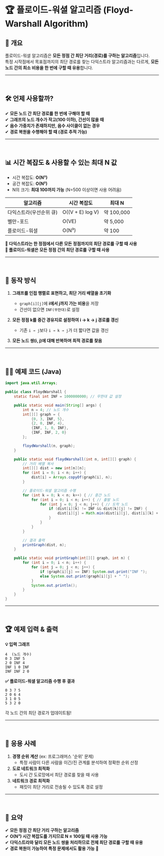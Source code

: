 # 🏆 플로이드-워셜 알고리즘 (Floyd-Warshall Algorithm)

## 📌 개요
플로이드-워셜 알고리즘은 **모든 정점 간 최단 거리(경로)를 구하는 알고리즘**입니다.  
특정 시작점에서 목표점까지의 최단 경로를 찾는 다익스트라 알고리즘과는 다르게, **모든 노드 간의 최소 비용을 한 번에 구할 때 유용**합니다.

---
<br>

## 🛠️ 언제 사용할까?
✔ **모든 노드 간 최단 경로를 한 번에 구해야 할 때**  
✔ **그래프의 노드 개수가 작고(100 이하), 간선이 많을 때**  
✔ **음수 가중치가 존재하지만, 음수 사이클이 없는 경우**  
✔ **경로 복원을 수행해야 할 때 (경로 추적 가능)**  

---
<br>

## 📊 시간 복잡도 & 사용할 수 있는 최대 N 값
- 시간 복잡도: **O(N³)**
- 공간 복잡도: **O(N²)**
- N의 크기: **최대 100까지 가능** (N=500 이상이면 사용 어려움)

| 알고리즘 | 시간 복잡도 | 최대 N |
|----------|------------|--------|
| 다익스트라(우선순위 큐) | O((V + E) log V) | 약 100,000 |
| 벨만-포드 | O(VE) | 약 5,000 |
| 플로이드-워셜 | O(N³) | 약 100 |

**🔹 다익스트라는 한 정점에서 다른 모든 정점까지의 최단 경로를 구할 때 사용**  
**🔹 플로이드-워셜은 모든 정점 간의 최단 경로를 구할 때 사용**  

---
<br>

## 🔎 동작 방식
1. **그래프를 인접 행렬로 표현하고, 최단 거리 배열을 초기화**
   - `graph[i][j]`에 **i에서 j까지 가는 비용**을 저장
   - 간선이 없으면 `INF(무한대)`로 설정

2. **모든 정점 k를 중간 경유지로 설정하여 i → k → j 경로를 갱신**
   - 기존 `i → j`보다 `i → k → j`가 더 짧다면 값을 갱신

3. **모든 노드 쌍(i, j)에 대해 반복하며 최적 경로를 찾음**

---
<br>

## 🧑‍💻 예제 코드 (Java)
```java
import java.util.Arrays;

public class FloydWarshall {
    static final int INF = 1000000000; // 무한대 값 설정

    public static void main(String[] args) {
        int n = 4; // 노드 개수
        int[][] graph = {
            {0, 3, INF, 5},
            {2, 0, INF, 4},
            {INF, 1, 0, INF},
            {INF, INF, 2, 0}
        };

        floydWarshall(n, graph);
    }

    public static void floydWarshall(int n, int[][] graph) {
        // 거리 배열 복사
        int[][] dist = new int[n][n];
        for (int i = 0; i < n; i++) {
            dist[i] = Arrays.copyOf(graph[i], n);
        }

        // 플로이드-워셜 알고리즘 수행
        for (int k = 0; k < n; k++) { // 중간 노드
            for (int i = 0; i < n; i++) { // 출발 노드
                for (int j = 0; j < n; j++) { // 도착 노드
                    if (dist[i][k] != INF && dist[k][j] != INF) {
                        dist[i][j] = Math.min(dist[i][j], dist[i][k] + dist[k][j]);
                    }
                }
            }
        }

        // 결과 출력
        printGraph(dist, n);
    }

    public static void printGraph(int[][] graph, int n) {
        for (int i = 0; i < n; i++) {
            for (int j = 0; j < n; j++) {
                if (graph[i][j] == INF) System.out.print("INF ");
                else System.out.print(graph[i][j] + " ");
            }
            System.out.println();
        }
    }
}
```

---
<br>

## 🏆 예제 입력 & 출력
**💡 입력 그래프**  
```plaintext
4  (노드 개수)
0 3 INF 5
2 0 INF 4
INF 1 0 INF
INF INF 2 0
```

**✅ 플로이드-워셜 알고리즘 수행 후 결과**
```plaintext
0 3 7 5
2 0 6 4
3 1 0 5
5 3 2 0
```
각 노드 간의 최단 경로가 업데이트됨!

---
<br>

## 🏅 응용 사례
1. **경쟁 순위 계산** (ex: 프로그래머스 '순위' 문제)
   - 특정 사람이 다른 사람을 이긴/진 관계를 분석하여 정확한 순위 산정  
2. **도로 네트워크 최적화**
   - 도시 간 도로망에서 최단 경로를 찾을 때 사용  
3. **네트워크 경로 최적화**
   - 패킷이 최단 거리로 전송될 수 있도록 경로 설정  

---
<br>

## 🎯 요약
✔ **모든 정점 간 최단 거리 구하는 알고리즘**  
✔ **O(N³) 시간 복잡도를 가지므로 N ≤ 100일 때 사용 가능**  
✔ **다익스트라와 달리 모든 노드 쌍을 처리하므로 전체 최단 경로를 구할 때 유용**  
✔ **경로 복원이 가능하여 특정 문제에서도 활용 가능** 🚀
```
